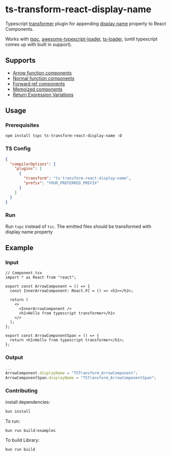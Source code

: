 # ts-transform-react-display-name

Typescript [transformer](https://github.com/itsdouges/typescript-transformer-handbook) plugin for appending [display name](https://github.com/jsx-eslint/eslint-plugin-react/blob/master/docs/rules/display-name.md) property to React Components.

Works with [tspc](https://github.com/nonara/ts-patch), [awesome-typescript-loader](https://github.com/s-panferov/awesome-typescript-loader#getcustomtransformers-string--program-tsprogram--tscustomtransformers--undefined-defaultundefined), [ts-loader](https://github.com/TypeStrong/ts-loader#getcustomtransformers), (until typescript comes up with built in support).

## Supports

- [Arrow function components](./examples/arrow_functions.tsx)
- [Normal function components](./examples/function_components.tsx)
- [Forward ref components](./examples/forwardref_like.tsx)
- [Memoized components](./examples/memo_like.tsx)
- [Return Expression Variations](./examples/return_expression_like.tsx)

## Usage

### Prerequisites

`npm install tspc ts-transform-react-display-name -D`

### TS Config

```json
{
  "compilerOptions": {
    "plugins": [
      {
        "transform": "ts-transform-react-display-name",
        "prefix": "YOUR_PREFERRED_PREFIX"
      }
    ]
  }
}
```

### Run

Run `tspc` instead of `tsc`. The emitted files should be transformed with display name property

## Example

### Input

```tsx
// Component.tsx
import * as React from "react";

export const ArrowComponent = () => {
  const InnerArrowComponent: React.FC = () => <h2></h2>;

  return (
    <>
      <InnerArrowComponent />
      <h1>Hello from typescript transformer</h1>
    </>
  );
};

export const ArrowComponentSpan = () => {
  return <h1>Hello from typescript transformer</h1>;
};
```

### Output

```js
...
ArrowComponent.displayName = "TSTransform_ArrowComponent";
ArrowComponentSpan.displayName = "TSTransform_ArrowComponentSpan";
```

### Contributing

install dependencies:

```bash
bun install
```

To run:

```bash
bun run build:examples
```

To build Library:

```bash
bun run build
```
